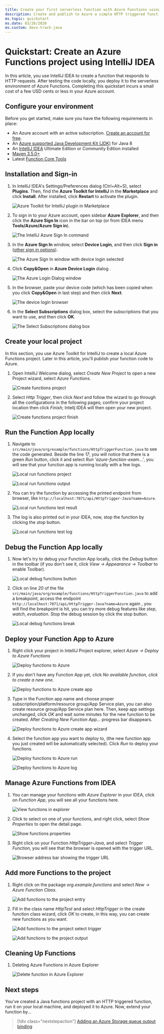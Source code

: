 ```yaml
---
title: Create your first serverless function with Azure Functions using IntelliJ IDEA
description: Create and publish to Azure a simple HTTP triggered function by using Azure toolkit for IntelliJ. 
ms.topic: quickstart
ms.date: 03/26/2020
ms.custom: devx-track-java
---
```


# Quickstart: Create an Azure Functions project using IntelliJ IDEA

In this article, you use IntelliJ IDEA to create a function that responds to HTTP requests. After testing the code locally, you deploy it to the serverless environment of Azure Functions. Completing this quickstart incurs a small cost of a few USD cents or less in your Azure account.

## Configure your environment

Before you get started, make sure you have the following requirements in place:

+ An Azure account with an active subscription. [Create an account for free](https://azure.microsoft.com/free/?ref=microsoft.com&utm_source=microsoft.com&utm_medium=docs&utm_campaign=visualstudio).
+ An [Azure supported Java Development Kit (JDK)](../fundamentals/java-jdk-long-term-support.md) for Java 8
+ An [IntelliJ IDEA](https://www.jetbrains.com/idea/download/) Ultimate Edition or Community Edition installed
+ [Maven 3.5.0+](https://maven.apache.org/download.cgi)
+ Latest [Function Core Tools](https://github.com/Azure/azure-functions-core-tools)

## Installation and Sign-in

1. In IntelliJ IDEA's Settings/Preferences dialog (Ctrl+Alt+S), select **Plugins**. Then, find the **Azure Toolkit for IntelliJ** in the **Marketplace** and click **Install**. After installed, click **Restart** to activate the plugin. 

   ![Azure Toolkit for IntelliJ plugin in Marketplace][marketplace]

2. To sign in to your Azure account, open sidebar **Azure Explorer**, and then click the **Azure Sign In** icon in the bar on top (or from IDEA menu **Tools/Azure/Azure Sign in**).

   ![The IntelliJ Azure Sign In command][I01]

3. In the **Azure Sign In** window, select **Device Login**, and then click **Sign in** ([other sign in options](sign-in-instructions.md)).

   ![The Azure Sign In window with device login selected][I02]

4. Click **Copy&Open** in **Azure Device Login** dialog .

   ![The Azure Login Dialog window][I03]

5. In the browser, paste your device code (which has been copied when you click **Copy&Open** in last step) and then click **Next**.

   ![The device login browser][I04]

6. In the **Select Subscriptions** dialog box, select the subscriptions that you want to use, and then click **OK**.

   ![The Select Subscriptions dialog box][I05]

## Create your local project

In this section, you use Azure Toolkit for IntelliJ to create a local Azure Functions project. Later in this article, you'll publish your function code to Azure. 

1. Open IntelliJ Welcome dialog, select *Create New Project* to open a new Project wizard, select *Azure Functions*.

    ![Create functions project](media/quickstart-functions/create-functions-project.png)

1. Select *Http Trigger*, then click *Next* and follow the wizard to go through all the configurations in the following pages; confirm your project location then click *Finish*; Intellj IDEA will then open your new project.

    ![Create functions project finish](media/quickstart-functions/create-functions-project-finish.png)

## Run the Function App locally

1. Navigate to `src/main/java/org/example/functions/HttpTriggerFunction.java` to see the code generated. Beside the line *17*, you will notice that there is a green *Run* button, click it and select *Run 'azure-function-exam...'*, you will see that your function app is running locally with a few logs.

    ![Local run functions project](media/quickstart-functions/local-run-functions-project.png)

    ![Local run functions output](media/quickstart-functions/local-run-functions-output.png)

1. You can try the function by accessing the printed endpoint from browser, like `http://localhost:7071/api/HttpTrigger-Java?name=Azure`.

    ![Local run functions test result](media/quickstart-functions/local-run-functions-test.png)

1. The log is also printed out in your IDEA, now, stop the function by clicking the *stop* button.

    ![Local run functions test log](media/quickstart-functions/local-run-functions-log.png)

## Debug the Function App locally

1. Now let's try to debug your Function App locally, click the *Debug* button in the toolbar (if you don't see it, click *View -> Appearance -> Toolbar* to enable Toolbar).

    ![Local debug functions button](media/quickstart-functions/local-debug-functions-button.png)

1. Click on line *20* of the file `src/main/java/org/example/functions/HttpTriggerFunction.java` to add a breakpoint, access the endpoint `http://localhost:7071/api/HttpTrigger-Java?name=Azure` again , you will find the breakpoint is hit, you can try more debug features like *step*, *watch*, *evaluation*. Stop the debug session by click the stop button.

    ![Local debug functions break](media/quickstart-functions/local-debug-functions-break.png)

## Deploy your Function App to Azure

1. Right click your project in IntelliJ Project explorer, select *Azure -> Deploy to Azure Functions*

    ![Deploy functions to Azure](media/quickstart-functions/deploy-functions-to-azure.png)

1. If you don't have any Function App yet, click *No available function, click to create a new one*.

    ![Deploy functions to Azure create app](media/quickstart-functions/deploy-functions-create-app.png)

1. Type in the Function app name and choose proper subscription/platform/resource group/App Service plan, you can also create resource group/App Service plan here. Then, keep app settings unchanged, click *OK* and wait some minutes for the new function to be created. After *Creating New Function App...* progress bar disappears.

    ![Deploy functions to Azure create app wizard](media/quickstart-functions/deploy-functions-create-app-wizard.png)

1. Select the function app you want to deploy to, (the new function app you just created will be automatically selected). Click *Run* to deploy your functions.

    ![Deploy functions to Azure run](media/quickstart-functions/deploy-functions-run.png)

    ![Deploy functions to Azure log](media/quickstart-functions/deploy-functions-log.png)

## Manage Azure Functions from IDEA

1. You can manage your functions with *Azure Explorer* in your IDEA, click on *Function App*, you will see all your functions here.

    ![View functions in explorer](media/quickstart-functions/explorer-view-functions.png)

1. Click to select on one of your functions, and right click, select *Show Properties* to open the detail page. 

    ![Show functions properties](media/quickstart-functions/explorer-functions-show-properties.png)

1. Right click on your Function *HttpTrigger-Java*, and select *Trigger Function*, you will see that the browser is opened with the trigger URL.

    ![Browser address bar showing the trigger URL](media/quickstart-functions/explorer-trigger-functions.png)

## Add more Functions to the project

1. Right click on the package *org.example.functions* and select *New -> Azure Function Class*. 

    ![Add functions to the project entry](media/quickstart-functions/add-functions-entry.png)

1. Fill in the class name *HttpTest* and select *HttpTrigger* in the create function class wizard, click *OK* to create, in this way, you can create new functions as you want.

    ![Add functions to the project select trigger](media/quickstart-functions/add-functions-trigger.png)
    
    ![Add functions to the project output](media/quickstart-functions/add-functions-output.png)

## Cleaning Up Functions

1. Deleting Azure Functions in Azure Explorer
      
      ![Delete function in Azure Explorer](media/quickstart-functions/delete-function.png)
      

## Next steps

You've created a Java functions project with an HTTP triggered function, run it on your local machine, and deployed it to Azure. Now, extend your function by...

> [!div class="nextstepaction"]
> [Adding an Azure Storage queue output binding](/azure/azure-functions/functions-add-output-binding-storage-queue-java)


[marketplace]:./media/create-hello-world-web-app/marketplace.png
[I01]: media/sign-in-instructions/I01.png
[I02]: media/sign-in-instructions/I02.png
[I03]: media/sign-in-instructions/I03.png
[I04]: media/sign-in-instructions/I04.png
[I05]: media/sign-in-instructions/I05.png
